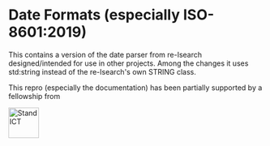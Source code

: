 # Date Formats (especially ISO-8601:2019) 
This contains a version of the date parser from re-Isearch designed/intended for use in other projects. Among the changes it uses std:string instead of the re-Isearch's own STRING class.

This repro (especially the documentation) has been partially supported by a fellowship from

[<IMG HEIGHT="60" SRC="https://2020.standict.eu/sites/all/themes/dotte/logo.png" ALT="StandICT">](http://standict.eu/)
